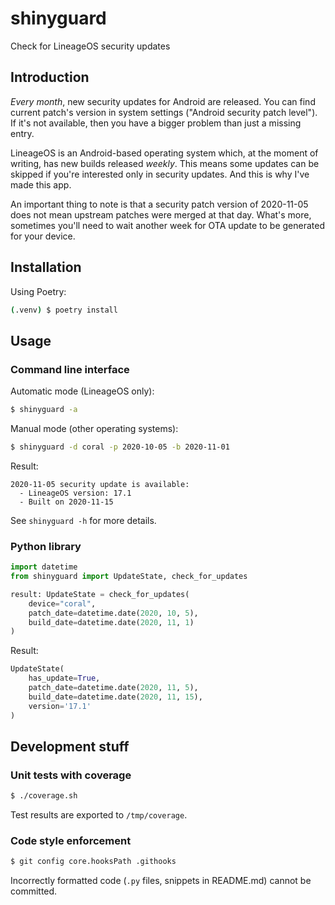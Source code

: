# shinyguard

Check for LineageOS security updates

## Introduction

*Every month*, new security updates for Android are released. You can find current patch's version in system settings ("Android security patch level"). If it's not available, then you have a bigger problem than just a missing entry.

LineageOS is an Android-based operating system which, at the moment of writing, has new builds released *weekly*. This means some updates can be skipped if you're interested only in security updates. And this is why I've made this app.

An important thing to note is that a security patch version of 2020-11-05 does not mean upstream patches were merged at that day. What's more, sometimes you'll need to wait another week for OTA update to be generated for your device.

## Installation

Using Poetry:

```bash
(.venv) $ poetry install
```

## Usage

### Command line interface

Automatic mode (LineageOS only):

```bash
$ shinyguard -a
```

Manual mode (other operating systems):

```bash
$ shinyguard -d coral -p 2020-10-05 -b 2020-11-01
```

Result:

```
2020-11-05 security update is available:
  - LineageOS version: 17.1
  - Built on 2020-11-15
```

See `shinyguard -h` for more details.

### Python library

```python
import datetime
from shinyguard import UpdateState, check_for_updates

result: UpdateState = check_for_updates(
    device="coral",
    patch_date=datetime.date(2020, 10, 5),
    build_date=datetime.date(2020, 11, 1)
)
```

Result:

```python
UpdateState(
    has_update=True,
    patch_date=datetime.date(2020, 11, 5),
    build_date=datetime.date(2020, 11, 15),
    version='17.1'
)
```

## Development stuff

### Unit tests with coverage

```bash
$ ./coverage.sh
```

Test results are exported to `/tmp/coverage`.

### Code style enforcement

```bash
$ git config core.hooksPath .githooks
```

Incorrectly formatted code (`.py` files, snippets in README.md) cannot be committed.
